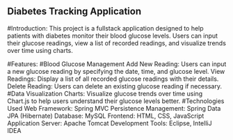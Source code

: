 ## Diabetes Tracking Application
#Introduction:
This project is a fullstack application designed to help patients with diabetes monitor their blood glucose levels. Users can input their glucose readings, view a list of recorded readings, and visualize trends over time using charts.

#Features:
#Blood Glucose Management
Add New Reading: Users can input a new glucose reading by specifying the date, time, and glucose level.
View Readings: Display a list of all recorded glucose readings with their details.
Delete Reading: Users can delete an existing glucose reading if necessary.
#Data Visualization
Charts: Visualize glucose trends over time using Chart.js to help users understand their glucose levels better.
#Technologies Used
Web Framework: Spring MVC
Persistence Management: Spring Data JPA (Hibernate)
Database: MySQL
Frontend: HTML, CSS, JavaScript
Application Server: Apache Tomcat
Development Tools: Eclipse, IntelliJ IDEA
